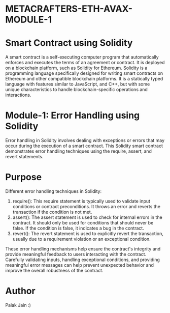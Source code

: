 # METACRAFTERS-ETH-AVAX-MODULE-1

# Smart Contract using Solidity

A smart contract is a self-executing computer program that automatically enforces and executes the terms of an agreement or contract. It is deployed on a blockchain platform, such as Solidity for Ethereum.
Solidity is a programming language specifically designed for writing smart contracts on Ethereum and other compatible blockchain platforms. It is a statically typed language with features similar to JavaScript, and C++, but with some unique characteristics to handle blockchain-specific operations and interactions.

# Module-1: Error Handling using Solidity

Error handling in Solidity involves dealing with exceptions or errors that may occur during the execution of a smart contract. This Solidity smart contract demonstrates error handling techniques using the require, assert, and revert statements. 

# Purpose

Different error handling techniques in Solidity:
1. require(): This require statement is typically used to validate input conditions or contract preconditions. It throws an error and reverts the transaction if the condition is not met.
2. assert(): The assert statement is used to check for internal errors in the contract. It should only be used for conditions that should never be false. If the condition is false, it indicates a bug in the contract.
3. revert(): The revert statement is used to explicitly revert the transaction, usually due to a requirement violation or an exceptional condition.

These error handling mechanisms help ensure the contract's integrity and provide meaningful feedback to users interacting with the contract. Carefully validating inputs, handling exceptional conditions, and providing meaningful error messages can help prevent unexpected behavior and improve the overall robustness of the contract.

# Author
Palak Jain :)
